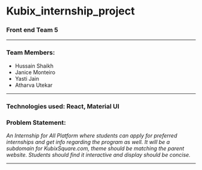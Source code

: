 # Kubix_internship_project
### Front end Team 5
<hr/>

### Team Members:
- Hussain Shaikh <br />
- Janice Monteiro <br />
- Yasti Jain <br />
- Atharva Utekar

<hr/>


### Technologies used: React, Material UI

### Problem Statement:
*An Internship for All Platform where students can apply for preferred internships and 
get info regarding the program as well. It will be a subdomain for KubixSquare.com, 
theme should be matching the parent website. Students should find it interactive and 
display should be concise.*

<hr/>
